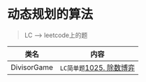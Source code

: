 # 动态规划的算法  
> LC --> leetcode上的题

类名|内容
---|---
DivisorGame | `LC简单题`[1025. 除数博弈](https://leetcode-cn.com/problems/divisor-game/comments/)